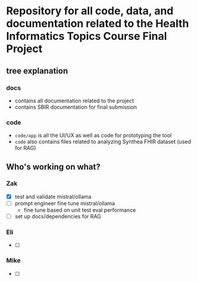 # Repository for all code, data, and documentation related to the Health Informatics Topics Course Final Project

## tree explanation

### docs
- contains all documentation related to the project
- contains SBIR documentation for final submission

### code
- `code/app` is all the UI/UX as well as code for prototyping the tool
- `code` also contains files related to analyzing Synthea FHIR dataset (used for RAG)

## Who's working on what?

### Zak
- [x] test and validate mistral/ollama
- [ ] prompt engineer fine tune mistral/ollama
    - fine tune based on unit test eval performance
- [ ] set up docs/dependencies for RAG

### Eli
- [ ]



### Mike
- [ ]
